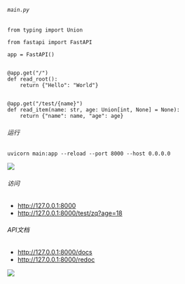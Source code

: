 ###### `main.py`

```
from typing import Union

from fastapi import FastAPI

app = FastAPI()


@app.get("/")
def read_root():
    return {"Hello": "World"}


@app.get("/test/{name}")
def read_item(name: str, age: Union[int, None] = None):
    return {"name": name, "age": age}
```

###### 运行

```shell
uvicorn main:app --reload --port 8000 --host 0.0.0.0
```

![](images/fastapi-demo-run.png)

###### 访问

- http://127.0.0.1:8000
- http://127.0.0.1:8000/test/zq?age=18

###### API文档

- http://127.0.0.1:8000/docs
- http://127.0.0.1:8000/redoc

![](images/fastapi-demo-api-doc.png)
